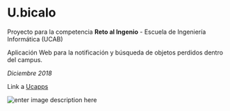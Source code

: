 # U.bicalo

Proyecto para la competencia  **Reto al Ingenio**  - Escuela de Ingeniería Informática (UCAB)

Aplicación Web para la notificación y búsqueda de objetos perdidos dentro del campus.

*Diciembre 2018*

Link a  [Ucapps](https://madot10.github.io/Ucapps/)


![enter image description here](https://repository-images.githubusercontent.com/158992668/9e5ee780-9555-11ea-919e-68e13e0b2d80)
